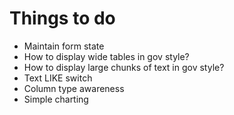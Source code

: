 Things to do
===

- Maintain form state
- How to display wide tables in gov style?
- How to display large chunks of text in gov style?
- Text LIKE switch
- Column type awareness
- Simple charting